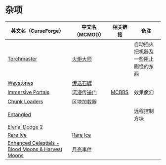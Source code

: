 # 杂项

| 英文名（CurseForge）                                                                                                  | 中文名（MCMOD）                                    | 相关链接                                              | 备注                               |
| --------------------------------------------------------------------------------------------------------------------- | -------------------------------------------------- | ----------------------------------------------------- | ---------------------------------- |
| [Torchmaster](https://www.curseforge.com/minecraft/mc-mods/torchmaster)                                               | [火炬大师](https://www.mcmod.cn/class/779.html)    |                                                       | 自动插火把机器及一些阻止刷怪的东西 |
| [Waystones](https://www.curseforge.com/minecraft/mc-mods/waystones)                                                   | [传送石碑](https://www.mcmod.cn/class/1339.html)   |                                                       |                                    |
| [Immersive Portals](https://www.curseforge.com/minecraft/mc-mods/immersive-portals-for-forge)                         | [沉浸传送门](https://www.mcmod.cn/class/2410.html) | [MCBBS](https://www.mcbbs.net/thread-903617-1-1.html) | 效果魔幻                           |
| [Chunk Loaders](https://www.curseforge.com/minecraft/mc-mods/chunk-loaders)                                           | 区块加载器                                         |                                                       |                                    |
| [Entangled](https://www.curseforge.com/minecraft/mc-mods/entangled)                                                   |                                                    |                                                       | 远程控制方块                       |
| [Elenai Dodge 2](https://www.curseforge.com/minecraft/mc-mods/elenai-dodge-2)                                         |                                                    |                                                       |                                    |
| [Rare Ice](https://www.curseforge.com/minecraft/mc-mods/rare-ice)                                                     | [Rare Ice](https://www.mcmod.cn/class/3218.html)   |                                                       |                                    |
| [Enhanced Celestials - Blood Moons & Harvest Moons](https://www.curseforge.com/minecraft/mc-mods/enhanced-celestials) | [月亮事件](https://www.mcmod.cn/class/3452.html)   |                                                       |                                    |
